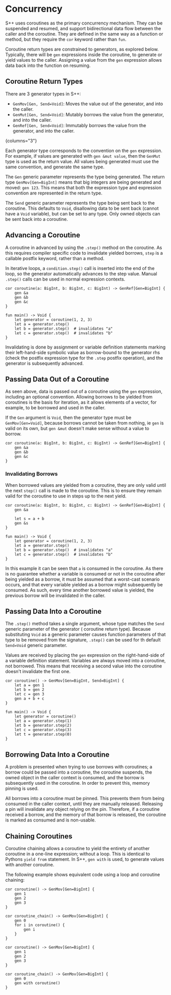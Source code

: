 # Concurrency

<primary-label ref="header-label"/>

<secondary-label ref="doc-complete"/>

S++ uses coroutines as the primary concurrency mechanism. They can be suspended and resumed, and support bidirectional
data flow between the caller and the coroutine. They are defined in the same way as a function or method, but they
require the `cor` keyword rather than `fun`.

Coroutine return types are constrained to generators, as explored below. Typically, there will be `gen` expressions
inside the coroutine, to generate or yield values to the caller. Assigning a value from the `gen` expression allows data
back into the function on resuming.

## Coroutine Return Types

<secondary-label ref="doc-sect-complete"/>

<secondary-label ref="feature-impl"/>

There are 3 generator types in S++:

- `GenMov[Gen, Send=Void]`: Moves the value out of the generator, and into the caller.
- `GenMut[Gen, Send=Void]`: Mutably borrows the value from the generator, and into the caller.
- `GenRef[Gen, Send=Void]`: Immutably borrows the value from the generator, and into the caller.

{columns="3"}

Each generator type corresponds to the convention on the `gen` expression. For example, if values are generated with
`gen &mut value`, then the `GenMut` type is used as the return value. All values being generated must use the same
convention, and generate the same type.

The `Gen` generic parameter represents the type being generated. The return type `GenMov[Gen=BigInt]` means that big
integers are being generated and moved: `gen 123`. This means that both the expression type and expression convention
are represented in the return type.

The `Send` generic parameter represents the type being sent back to the coroutine. This defaults to `Void`, disallowing
data to be sent back (cannot have a `Void` variable), but can be set to any type. Only owned objects can be sent back
into a coroutine.

## Advancing a Coroutine

<secondary-label ref="doc-sect-complete"/>

<secondary-label ref="feature-not-impl-yet"/>

A coroutine in advanced by using the `.step()` method on the coroutine. As this requires compiler specific code to
invalidate yielded borrows, `step` is a callable postfix keyword, rather than a method.

In iterative loops, a `condition.step()` call is inserted into the end of the loop, so the generator automatically
advances to the step value. Manual `.step()` calls can be used in normal expression contexts.

```
cor coroutine(a: BigInt, b: BigInt, c: BigInt) -> GenRef[Gen=BigInt] {
    gen &a
    gen &b
    gen &c
}

fun main() -> Void {
    let generator = coroutine(1, 2, 3)
    let a = generator.step()
    let b = generator.step()  # invalidates "a"
    let c = generator.step()  # invalidates "b"
}
```

Invalidating is done by assignment or variable definition statements marking their left-hand-side symbolic value as
borrow-bound to the generator rhs (check the postfix expression type for the `.step` postfix operation), and the
generator is subsequently advanced.

## Passing Data Out of a Coroutine

<secondary-label ref="doc-sect-complete"/>

<secondary-label ref="feature-impl"/>

As seen above, data is passed out of a coroutine using the `gen` expression, including an optional convention. Allowing
borrows to be yielded from coroutines is the basis for iteration, as it allows elements of a vector, for example, to be
borrowed and used in the caller.

If the `Gen` argument is `Void`, then the generator type must be `GenMov[Gen=Void]`, because borrows cannot be taken
from nothing, ie `gen` is valid on its own, but `gen &mut` doesn't make sense without a value to borrow.

```
cor coroutine(a: BigInt, b: BigInt, c: BigInt) -> GenRef[Gen=BigInt] {
    gen &a
    gen &b
    gen &c
}
```

### Invalidating Borrows

<secondary-label ref="doc-sect-complete"/>

<secondary-label ref="feature-impl"/>

When borrowed values are yielded from a coroutine, they are only valid until the next `step()` call is made to the
coroutine. This is to ensure they remain valid for the coroutine to use in steps up to the next yield.

```
cor coroutine(a: BigInt, b: BigInt, c: BigInt) -> GenRef[Gen=BigInt] {
    gen &a
    
    let s = a + b
    gen &s
}

fun main() -> Void {
    let generator = coroutine(1, 2, 3)
    let a = generator.step()
    let b = generator.step()  # invalidates "a"
    let c = generator.step()  # invalidates "b"
}
```

In this example it can be seen that `a` is consumed in the coroutine. As there is no guarantee whether a variable is
consumed or not in the coroutine after being yielded as a borrow, it must be assumed that a worst-cast scenario occurs,
and that every variable yielded as a borrow might subsequently be consumed. As such, every time another borrowed value
is yielded, the previous borrow will be invalidated in the caller.

## Passing Data Into a Coroutine

<secondary-label ref="doc-sect-complete"/>

<secondary-label ref="feature-impl"/>

The `.step()` method takes a single argument, whose type matches the `Send` generic parameter of the generator (
coroutine return type). Because substituting `Void` as a generic parameter causes function parameters of that type to be
removed from the signature, `.step()` can be used for th default `Send=Void` generic parameter.

Values are received by placing the `gen` expression on the right-hand-side of a variable definition statement. Variables
are always moved into a coroutine, not borrowed. This means that receiving a second value into the coroutine doesn't
invalidate the first one.

```
cor coroutine() -> GenMov[Gen=BigInt, Send=BigInt] {
    let a = gen 1
    let b = gen 2
    let c = gen 3
    gen a + b + c
}

fun main() -> Void {
    let generator = coroutine()
    let a = generator.step(1)
    let b = generator.step(2)
    let c = generator.step(3)
    let t = generator.step(0)
}
```

## Borrowing Data Into a Coroutine

<secondary-label ref="doc-sect-complete"/>

<secondary-label ref="feature-impl"/>

A problem is presented when trying to use borrows with coroutines; a borrow could be passed into a coroutine, the
coroutine suspends, the owned object in the caller context is consumed, and the borrow is subsequently used in the
coroutine. In order to prevent this, memory pinning is used.

All borrows into a coroutine must be pinned. This prevents them from being consumed in the caller context, until they
are manually released. Releasing a pin will invalidate any object relying on the pin. Therefore, if a coroutine received
a borrow, and the memory of that borrow is released, the coroutine is marked as consumed and is non-usable.

## Chaining Coroutines

<secondary-label ref="doc-sect-complete"/>

<secondary-label ref="feature-wip"/>

Coroutine chaining allows a coroutine to yield the entirety of another coroutine in a one-line expression; without a
loop. This is identical to Pythons `yield from` statement. In S++, `gen with` is used, to generate values with another
coroutine.

The following example shows equivalent code using a loop and coroutine chaining:

```
cor coroutine() -> GenMov[Gen=BigInt] {
    gen 1
    gen 2
    gen 3
}

cor coroutine_chain() -> GenMov[Gen=BigInt] {
    gen 0
    for i in coroutine() {
        gen i
    }
}
```

```
cor coroutine() -> GenMov[Gen=BigInt] {
    gen 1
    gen 2
    gen 3
}

cor coroutine_chain() -> GenMov[Gen=BigInt] {
    gen 0
    gen with coroutine()
}
```
